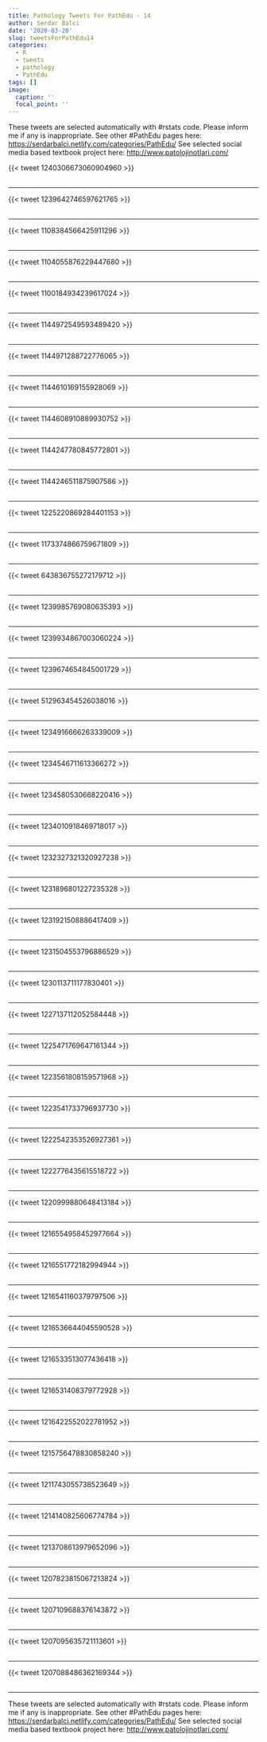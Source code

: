 ```yaml
---
title: Pathology Tweets For PathEdu - 14
author: Serdar Balci
date: '2020-03-20'
slug: tweetsForPathEdu14
categories:
  - R
  - tweets
  - pathology
  - PathEdu
tags: []
image:
  caption: ''
  focal_point: ''
---
```



These tweets are selected automatically with #rstats code. Please inform me if any is inappropriate.
See other #PathEdu pages here: https://serdarbalci.netlify.com/categories/PathEdu/ 
See selected social media based textbook project here: http://www.patolojinotlari.com/

{{< tweet 1240306673060904960 >}}
<br>
<br>
<hr>
{{< tweet 1239642746597621765 >}}
<br>
<br>
<hr>
{{< tweet 1108384566425911296 >}}
<br>
<br>
<hr>
{{< tweet 1104055876229447680 >}}
<br>
<br>
<hr>
{{< tweet 1100184934239617024 >}}
<br>
<br>
<hr>
{{< tweet 1144972549593489420 >}}
<br>
<br>
<hr>
{{< tweet 1144971288722776065 >}}
<br>
<br>
<hr>
{{< tweet 1144610169155928069 >}}
<br>
<br>
<hr>
{{< tweet 1144608910889930752 >}}
<br>
<br>
<hr>
{{< tweet 1144247780845772801 >}}
<br>
<br>
<hr>
{{< tweet 1144246511875907586 >}}
<br>
<br>
<hr>
{{< tweet 1225220869284401153 >}}
<br>
<br>
<hr>
{{< tweet 1173374866759671809 >}}
<br>
<br>
<hr>
{{< tweet 643836755272179712 >}}
<br>
<br>
<hr>
{{< tweet 1239985769080635393 >}}
<br>
<br>
<hr>
{{< tweet 1239934867003060224 >}}
<br>
<br>
<hr>
{{< tweet 1239674654845001729 >}}
<br>
<br>
<hr>
{{< tweet 512963454526038016 >}}
<br>
<br>
<hr>
{{< tweet 1234916666263339009 >}}
<br>
<br>
<hr>
{{< tweet 1234546711613366272 >}}
<br>
<br>
<hr>
{{< tweet 1234580530668220416 >}}
<br>
<br>
<hr>
{{< tweet 1234010918469718017 >}}
<br>
<br>
<hr>
{{< tweet 1232327321320927238 >}}
<br>
<br>
<hr>
{{< tweet 1231896801227235328 >}}
<br>
<br>
<hr>
{{< tweet 1231921508886417409 >}}
<br>
<br>
<hr>
{{< tweet 1231504553796886529 >}}
<br>
<br>
<hr>
{{< tweet 1230113711177830401 >}}
<br>
<br>
<hr>
{{< tweet 1227137112052584448 >}}
<br>
<br>
<hr>
{{< tweet 1225471769647161344 >}}
<br>
<br>
<hr>
{{< tweet 1223561808159571968 >}}
<br>
<br>
<hr>
{{< tweet 1223541733796937730 >}}
<br>
<br>
<hr>
{{< tweet 1222542353526927361 >}}
<br>
<br>
<hr>
{{< tweet 1222776435615518722 >}}
<br>
<br>
<hr>
{{< tweet 1220999880648413184 >}}
<br>
<br>
<hr>
{{< tweet 1216554958452977664 >}}
<br>
<br>
<hr>
{{< tweet 1216551772182994944 >}}
<br>
<br>
<hr>
{{< tweet 1216541160379797506 >}}
<br>
<br>
<hr>
{{< tweet 1216536644045590528 >}}
<br>
<br>
<hr>
{{< tweet 1216533513077436418 >}}
<br>
<br>
<hr>
{{< tweet 1216531408379772928 >}}
<br>
<br>
<hr>
{{< tweet 1216422552022781952 >}}
<br>
<br>
<hr>
{{< tweet 1215756478830858240 >}}
<br>
<br>
<hr>
{{< tweet 1211743055738523649 >}}
<br>
<br>
<hr>
{{< tweet 1214140825606774784 >}}
<br>
<br>
<hr>
{{< tweet 1213708613979652096 >}}
<br>
<br>
<hr>
{{< tweet 1207823815067213824 >}}
<br>
<br>
<hr>
{{< tweet 1207109688376143872 >}}
<br>
<br>
<hr>
{{< tweet 1207095635721113601 >}}
<br>
<br>
<hr>
{{< tweet 1207088486362169344 >}}
<br>
<br>
<hr>


These tweets are selected automatically with #rstats code. Please inform me if any is inappropriate.
See other #PathEdu pages here: https://serdarbalci.netlify.com/categories/PathEdu/ 
See selected social media based textbook project here: http://www.patolojinotlari.com/
